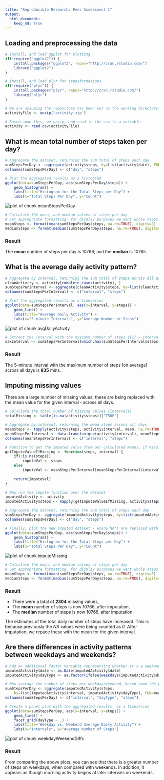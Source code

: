 ```yaml
---
title: "Reproducible Research: Peer Assessment 1"
output: 
  html_document:
    keep_md: true
---
```



## Loading and preprocessing the data

```r
# Install, and load ggplot for plotting
if(!require("ggplot2")) {
    install.packages("ggplot2", repos="http://cran.rstudio.com/")
    library("ggplot2")
}

# Install, and load plyr for transformations
if(!require("plyr")) {
    install.packages("plyr", repos="http://cran.rstudio.com/")
    library("plyr")
}

# We are assuming the repository has been set as the working directory
activityFile <- unzip('activity.zip')

# Based upon this, we unzip, and read in the csv to a variable
activity <- read.csv(activityFile)
```

## What is mean total number of steps taken per day?

```r
# Aggregate the dataset, returning the sum total of steps each day
sumStepsPerDay <- aggregate(activity$steps, by=list(activity$date), FUN=sum)
colnames(sumStepsPerDay) <- c("day", "steps")

# Plot the aggregated results as a histogram
ggplot(data=sumStepsPerDay, aes(sumStepsPerDay$steps)) +
    geom_histogram() +
    labs(title="Histogram for the Total Steps per Day") +
    labs(x="Total Steps Per Day", y="Count")
```

![plot of chunk meanStepsPerDay](figure/meanStepsPerDay-1.png) 

```r
# Calculate the mean, and median values of steps per day
# Set appropriate formatting, for display purposes we want whole steps
meanSteps <- format(mean(sumStepsPerDay$steps, na.rm=TRUE), digits=5)
medianSteps <- format(median(sumStepsPerDay$steps, na.rm=TRUE), digits=5)
```
### Result
The **mean** number of steps per day is 10766, and the **median** is 10765.

## What is the average daily activity pattern?

```r
# Aggregate by interval, returning the sum total of steps across all days
cleanActivity <- activity[complete.cases(activity), ]
sumStepsPerInterval <- aggregate(cleanActivity$steps, by=list(cleanActivity$interval), FUN=sum)
colnames(sumStepsPerInterval) <- c("interval", "steps")

# Plot the aggregated results as a timeseries
ggplot(data=sumStepsPerInterval, aes(x=interval, y=steps)) +
    geom_line() +
    labs(title="Average Daily Activity") +
    labs(x="5-minute Intervals", y="Average Number of Steps")
```

![plot of chunk avgDailyActivity](figure/avgDailyActivity-1.png) 

```r
# Extract the interval with the maximum number of steps ([1] = interval, [2] = steps)
maxInterval <- sumStepsPerInterval[which.max(sumStepsPerInterval$steps), ][ 1 ]
```
### Result
The 5-minute interval with the maximum number of steps [on average] across all days is **835** mins.

## Imputing missing values
There are a large number of missing values, these are being replaced with the mean value for the given interval - across all days. 


```r
# Calculate the total number of missing values (intervals)
totalMissing <- table(is.na(activity$steps))["TRUE"]

# Aggregate by interval, returning the mean steps across all days
meanSteps <- tapply(activity$steps, activity$interval, mean, na.rm=TRUE)
meanStepsPerInterval <- data.frame(unique(activity$interval), meanSteps)
colnames(meanStepsPerInterval) <- c("interval", "steps")

# Function to get the imputed value from our calculated means, if missing
getImputeValueIfMissing <- function(steps, interval) {
    if(!is.na(steps))
        imputeVal <- steps
    else
        imputeVal <- meanStepsPerInterval[meanStepsPerInterval$interval==interval, "steps"]
    
    return(imputeVal)
}

# Now run the impute function over the dataset
imputedActivity <- activity
imputedActivity$steps <- mapply(getImputeValueIfMissing, activity$steps, activity$interval)

# Aggregate the dataset, returning the sum total of steps each day
sumStepsPerDay <- aggregate(imputedActivity$steps, by=list(imputedActivity$date), FUN=sum)
colnames(sumStepsPerDay) <- c("day", "steps")

# Finally, plot the new imputed dataset - where NA's are replaced with the mean
ggplot(data=sumStepsPerDay, aes(sumStepsPerDay$steps)) +
    geom_histogram() +
    labs(title="Histogram for the Total Steps per Day") +
    labs(x="Total Steps Per Day", y="Count")
```

![plot of chunk imputeMissing](figure/imputeMissing-1.png) 

```r
# Calculate the mean, and median values of steps per day
# Set appropriate formatting, for display purposes we want whole steps
meanSteps <- format(mean(sumStepsPerDay$steps, na.rm=TRUE), digits=5)
medianSteps <- format(median(sumStepsPerDay$steps, na.rm=TRUE), digits=5)
```
### Result
* There were a total of **2304** missing values, 
* The **mean** number of steps is now 10766, after imputation,
* The **median** number of steps is now 10766, after imputation.  

The estimates of the total daily number of steps have increased. This is because previously the *NA* values were being counted as *0*. After imputation, we repace these with the mean for the given interval.

## Are there differences in activity patterns between weekdays and weekends?

```r
# Add an additional factor variable representing whether it's a weekend, or weekday
imputedActivity$date <- as.Date(imputedActivity$date)
imputedActivity$dayType <- as.factor(ifelse(weekdays(imputedActivity$date) %in% c("Saturday", "Sunday"), "Weekend", "Weekday"))

# Now average the number of steps per weekday/weekend, based upon the processed dataset
sumStepsPerDay <- aggregate(imputedActivity$steps, 
    by=list(imputedActivity$interval, imputedActivity$dayType), FUN=mean)
colnames(sumStepsPerDay) <- c("interval", "dayType", "steps")

# Create a panel plot with the aggregated results, as a timeseries
ggplot(data=sumStepsPerDay, aes(x=interval, y=steps)) +
    geom_line() +
    facet_grid(dayType ~ .) +
    labs(title="Weekday vs. Weekend Average Daily Activity") +
    labs(x="Intervals", y="Average Number of Steps")
```

![plot of chunk weekdayWeekendDiffs](figure/weekdayWeekendDiffs-1.png) 

### Result  
From comparing the above plots, you can see that there is a greater number of steps on weekdays, when compared with weekends. In addition, it appears as though morning activity begins at later intervals on weekends.
